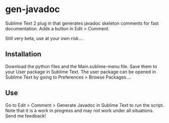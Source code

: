 gen-javadoc
===========

Sublime Text 2 plug in that generates javadoc skeleton comments for fast documentation. 
Adds a button in Edit > Comment.

Still very beta, use at your own risk....

<h2>Installation</h2>
Download the python files and the Main.sublime-menu file.
Save them to your User package in Sublime Text.
The user package can be opened in Sublime Text by going to Preferences > Browse Packages....

<h2>Use</h2>
Go to Edit > Comment > Generate Javadoc in Sublime Text to run the script. Note that it is a work in progress
and may not work under all situations. Send me feedback!
